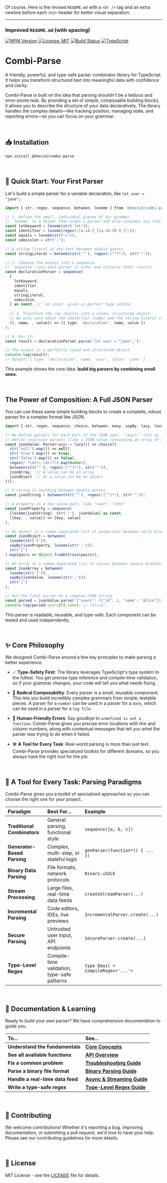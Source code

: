 Of course. Here is the revised `README.md` with a `<br />` tag and an extra newline before each `<h2>` header for better visual separation.

---

### Improved `README.md` (with spacing)

[![NPM Version](https://img.shields.io/npm/v/@doeixd/combi-parse.svg)](https://www.npmjs.com/package/@doeixd/combi-parse)
[![License: MIT](https://img.shields.io/badge/License-MIT-yellow.svg)](https://opensource.org/licenses/MIT)
[![Build Status](https://img.shields.io/badge/build-passing-brightgreen.svg)](#)
[![TypeScript](https://img.shields.io/badge/%3C/%3E-TypeScript-%230074c1.svg)](http://www.typescriptlang.org/)

# Combi-Parse

A friendly, powerful, and type-safe parser combinator library for TypeScript. It helps you transform structured text into meaningful data with confidence and clarity.

Combi-Parse is built on the idea that parsing shouldn't be a tedious and error-prone task. By providing a set of simple, composable building blocks, it allows you to describe the structure of your data declaratively. The library handles the complex details—like tracking position, managing state, and reporting errors—so you can focus on your grammar.

<br />

## 📥 Installation

```bash
npm install @doeixd/combi-parse
```

<br />

## 🚀 Quick Start: Your First Parser

Let's build a simple parser for a variable declaration, like `let user = "jane";`.

```typescript
import { str, regex, sequence, between, lexeme } from '@doeixd/combi-parse';

// 1. Define the small, individual pieces of our grammar.
// `lexeme` is a helper that wraps a parser and also consumes any trailing whitespace.
const letKeyword = lexeme(str('let'));
const identifier = lexeme(regex(/[a-zA-Z_][a-zA-Z0-9_]*/));
const equals = lexeme(str('='));
const semicolon = str(';');

// A string literal is any text between double quotes.
const stringLiteral = between(str('"'), regex(/[^"]*/), str('"'));

// 2. Compose the pieces into a sequence.
// `sequence` runs each parser in order and collects their results.
const declarationParser = sequence(
  [
    letKeyword,
    identifier,
    equals,
    stringLiteral,
    semicolon,
  ] as const, // `as const` gives us perfect type safety!
  
  // 3. Transform the raw results into a clean, structured object.
  // We only care about the identifier (name) and the string literal (value).
  ([, name, , value]) => ({ type: 'declaration', name, value })
);

// 4. Run it!
const result = declarationParser.parse('let user = "jane";');

// The output is a perfectly typed and structured object.
console.log(result);
// Output: { type: 'declaration', name: 'user', value: 'jane' }
```

This example shows the core idea: **build big parsers by combining small ones.**

<br />

## The Power of Composition: A Full JSON Parser

You can use these same simple building blocks to create a complete, robust parser for a complex format like JSON.

```typescript
import { str, regex, sequence, choice, between, many, sepBy, lazy, lexeme, Parser } from '@doeixd/combi-parse';

// We define parsers for each part of the JSON spec. `lazy()` lets us
// define recursive parsers (like a JSON value containing an array of values).
const jsonValue: Parser<any> = lazy(() => choice([
  str('null').map(() => null),
  str('true').map(() => true),
  str('false').map(() => false),
  regex(/-?\d+(\.\d+)?/).map(Number),
  between(str('"'), regex(/[^"]*/), str('"')),
  jsonArray,  // A value can be an array
  jsonObject  // Or a value can be an object
]));

// A string is anything between double quotes.
const jsonString = between(str('"'), regex(/[^"]*/), str('"'));

// A property is a key-value pair, like "name": "John"
const jsonProperty = sequence(
  [lexeme(jsonString), str(':'), jsonValue] as const,
  ([key, , value]) => [key, value]
);

// An object is a comma-separated list of properties between curly braces.
const jsonObject = between(
  lexeme(str('{')),
  sepBy(jsonProperty, lexeme(str(','))),
  str('}')
).map(pairs => Object.fromEntries(pairs));

// An array is a comma-separated list of values between square brackets.
const jsonArray = between(
  lexeme(str('[')),
  sepBy(jsonValue, lexeme(str(','))),
  str(']')
);

// Run the final parser on a complex JSON string.
const parsed = jsonValue.parse('{"users": [{"id": 1, "name": "Alice"}]}');
console.log(parsed.users[0].name); // "Alice"
```
This parser is readable, reusable, and type-safe. Each component can be tested and used independently.

<br />

## ✨ Core Philosophy

We designed Combi-Parse around a few key principles to make parsing a better experience.

*   ✅ **Type-Safety First**: The library leverages TypeScript's type system to the fullest. You get precise type inference and compile-time validation, so if your grammar changes, your code will tell you what needs fixing.

*   🧩 **Radical Composability**: Every parser is a small, reusable component. This lets you build incredibly complex grammars from simple, testable pieces. A parser for a `number` can be used in a parser for a `date`, which can be used in a parser for a `log file`.

*   📍 **Human-Friendly Errors**: Say goodbye to `undefined is not a function`. Combi-Parse gives you precise error locations with line and column numbers, along with contextual messages that tell you *what* the parser was trying to do when it failed.

*   🛠️ **A Tool for Every Task**: Real-world parsing is more than just text. Combi-Parse provides specialized toolkits for different domains, so you always have the right tool for the job.

<br />

## 🧰 A Tool for Every Task: Parsing Paradigms

Combi-Parse gives you a toolkit of specialized approaches so you can choose the right one for your project.

| Paradigm | Best For... | Example |
| :--- | :--- | :--- |
| **Traditional Combinators** | General parsing, functional style | `sequence([a, b, c])` |
| **Generator-Based Parsing** | Complex, multi-step, or stateful logic | `genParser(function*() { ... })` |
| **Binary Data Parsing** | File formats, network protocols | `Binary.u32LE` |
| **Stream Processing** | Large files, real-time data feeds | `createStreamParser(...)` |
| **Incremental Parsing** | Code editors, IDEs, live previews | `IncrementalParser.create(...)` |
| **Secure Parsing** | Untrusted user input, API endpoints | `SecureParser.create(...)` |
| **Type-Level Regex** | Compile-time validation, type-safe patterns | `type Email = CompileRegex<'...'>` |

<br />

## 📖 Documentation & Learning

Ready to build your own parser? We have comprehensive documentation to guide you.

| To... | See... |
| :--- | :--- |
| **Understand the fundamentals** | **[Core Concepts](docs/core-concepts.md)** |
| **See all available functions** | **[API Overview](docs/api/overview.md)** |
| **Fix a common problem** | **[Troubleshooting Guide](docs/troubleshooting.md)** |
| **Parse a binary file format** | **[Binary Parsing Guide](docs/binary.md)** |
| **Handle a real-time data feed**| **[Async & Streaming Guide](docs/async-streaming.md)** |
| **Write a type-safe regex** | **[Type-Level Regex Guide](docs/regex-and-type-safety.md)** |

<br />

## 🤝 Contributing

We welcome contributions! Whether it's reporting a bug, improving documentation, or submitting a pull request, we'd love to have your help. Please see our contributing guidelines for more details.

<br />

## 📄 License

MIT License - see the [LICENSE](LICENSE) file for details.